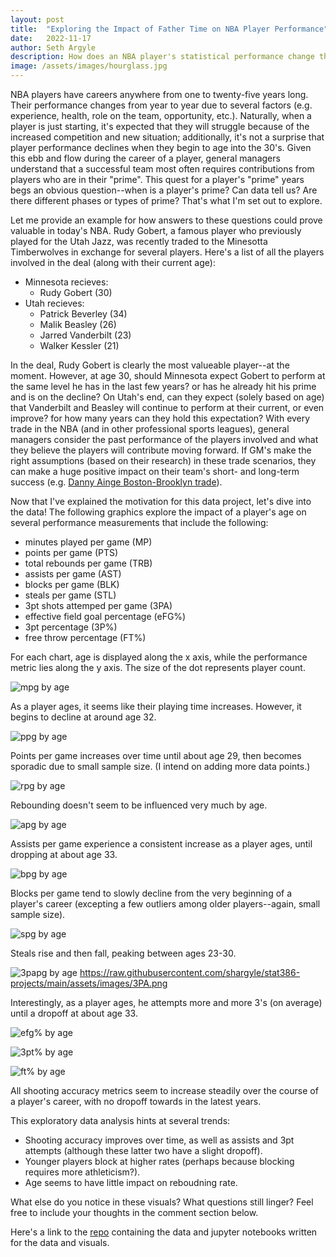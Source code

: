 ```yaml
---
layout: post
title:  "Exploring the Impact of Father Time on NBA Player Performance"
date:   2022-11-17
author: Seth Argyle
description: How does an NBA player's statistical performance change throughout their career? Read this blog to view some visuals exploring this question.
image: /assets/images/hourglass.jpg
---
```


NBA players have careers anywhere from one to twenty-five years long. Their performance changes from year to year due to several factors (e.g. experience, health, role on the team, opportunity, etc.). Naturally, when a player is just starting, it's expected that they will struggle because of the increased competition and new situation; additionally, it's not a surprise that player performance declines when they begin to age into the 30's. Given this ebb and flow during the career of a player, general managers understand that a successful team most often requires contributions from players who are in their "prime". This quest for a player's "prime" years begs an obvious question--when is a player's prime? Can data tell us? Are there different phases or types of prime? That's what I'm set out to explore.

Let me provide an example for how answers to these questions could prove valuable in today's NBA. Rudy Gobert, a famous player who previously played for the Utah Jazz, was recently traded to the Minesotta Timberwolves in exchange for several players. Here's a list of all the players involved in the deal (along with their current age):
- Minnesota recieves:
  - Rudy Gobert (30)
- Utah recieves:
  - Patrick Beverley (34)
  - Malik Beasley (26)
  - Jarred Vanderbilt (23)
  - Walker Kessler (21)


In the deal, Rudy Gobert is clearly the most valueable player--at the moment. However, at age 30, should Minnesota expect Gobert to perform at the same level he has in the last few years? or has he already hit his prime and is on the decline? On Utah's end, can they expect (solely based on age) that Vanderbilt and Beasley will continue to perform at their current, or even improve? for how many years can they hold this expectation? With every trade in the NBA (and in other professional sports leagues), general managers consider the past performance of the players involved and what they believe the players will contribute moving forward. If GM's make the right assumptions (based on their research) in these trade scenarios, they can make a huge positive impact on their team's short- and long-term success (e.g. [Danny Ainge Boston-Brooklyn trade](https://bleacherreport.com/articles/1883640-boston-celtics-ripped-off-brooklyn-nets-with-kevin-garnett-and-paul-pierce-deal)).

Now that I've explained the motivation for this data project, let's dive into the data! The following graphics explore the impact of a player's age on several performance measurements that include the following:
- minutes played per game (MP)
- points per game (PTS)
- total rebounds per game (TRB)
- assists per game (AST)
- blocks per game (BLK)
- steals per game (STL)
- 3pt shots attemped per game (3PA)
- effective field goal percentage (eFG%)
- 3pt percentage (3P%)
- free throw percentage (FT%)


For each chart, age is displayed along the x axis, while the performance metric lies along the y axis. The size of the dot represents player count.

![mpg by age](/assets/images/mp.png)

As a player ages, it seems like their playing time increases. However, it begins to decline at around age 32.

![ppg by age](/assets/images/PTS.png)

Points per game increases over time until about age 29, then becomes sporadic due to small sample size. (I intend on adding more data points.)

![rpg by age](/assets/images/TRB.png)

Rebounding doesn't seem to be influenced very much by age.

![apg by age](/assets/images/AST.png)

Assists per game experience a consistent increase as a player ages, until dropping at about age 33.

![bpg by age](/assets/images/BLK.png)

Blocks per game tend to slowly decline from the very beginning of a player's career (excepting a few outliers among older players--again, small sample size).

![spg by age](/assets/images/STL.png)

Steals rise and then fall, peaking between ages 23-30.

![3papg by age](/assets/images/3PA.png)
https://raw.githubusercontent.com/shargyle/stat386-projects/main/assets/images/3PA.png

Interestingly, as a player ages, he attempts more and more 3's (on average) until a dropoff at about age 33.

![efg% by age](/assets/images/eFGpct.png)

![3pt% by age](/assets/images/3pct.png)

![ft% by age](/assets/images/FTpct.png)

All shooting accuracy metrics seem to increase steadily over the course of a player's career, with no dropoff towards in the latest years.


This exploratory data analysis hints at several trends:
- Shooting accuracy improves over time, as well as assists and 3pt attempts (although these latter two have a slight dropoff).
- Younger players block at higher rates (perhaps because blocking requires more athleticism?).
- Age seems to have little impact on reboudning rate.

What else do you notice in these visuals? What questions still linger? Feel free to include your thoughts in the comment section below.


Here's a link to the [repo](https://github.com/shargyle/NBA-Analysis) containing the data and jupyter notebooks written for the data and visuals.

